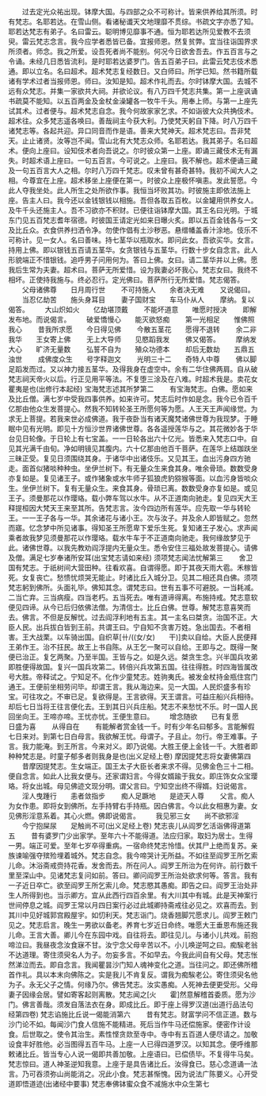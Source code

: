 <!-- { "loadSidebar": true } -->
　　过去定光众祐出现。钵摩大国。与四部之众不可称计。皆来供养给其所须。时有梵志。名耶若达。在雪山侧。看诸秘谶天文地理靡不贯综。书疏文字亦悉了知。耶若达梵志有弟子。名曰雷云。聪明博见靡事不通。恒为耶若达所见爱教不去须臾。雷云梵志念言。我今应学者悉皆已备。宜报师恩。然复贫弊。宜当往诣国界求所须者。师念。我之所爱。设吾死者尚不能别。何况今日欲舍吾去。作五百言与之令诵。未经几日悉皆流利。是时耶若达婆罗门。告五百弟子曰。此雷云梵志伎术悉通。即以立名。名曰超术。超术梵志复经数日。又白师曰。所学已知。然书籍所载诸有学术过者当报师恩。师曰。汝知是知。超术作礼而去。尔时钵摩大国。去城不远有众梵志。并集一家欲共大祠。并欲论议。有八万四千梵志共集。第一上座讽诵书疏莫不能知。以五百两金及金杖金澡罐各一牧牛千头。用奉上师。与第一上座先试其术。过者便与。超术梵志自念。我今何故家家乞求。不如诣彼大众共捔伎术。超术往。众多梵志遥各唤曰。善哉祠主今获大利。乃使梵天躬自下降。时八万四千诸梵志等。各起共迎。异口同音而作是语。善来大梵神天。超术梵志曰。吾非梵天。止止诸贤。汝等岂不闻。雪山北有大梵志众师。名耶若达。我其弟子。名曰超术。便向上座曰。设知伎术者向吾说之。尔时彼众第一上座。即诵三藏伎术无有漏失。时超术语上座曰。一句五百言。今可说之。上座曰。我不解也。超术便诵三藏及一句五百言大人之相。尔时八万四千梵志。叹未曾有甚奇甚特。我初不闻大人之相。今尊宜在上座。超术移坐上座便在第一。时彼众上座极怀嗔恚。发此誓愿。今此人夺我坐处。此人所生之处所欲作事。我恒当坏败其功。时彼施主即依法施上座。告主人曰。我今还以金钱银钱以相施。吾但各取五百枚。以金罐用供养女人。及牛千头还施主人。吾不习欲亦不积财。已便往诣钵摩大国。其王名曰光明。于城东门见五百梵志耆年宿德。时彼国王请定光如来日曝火炙。即以五百金钱各与一文及比丘众。衣食供养扫洒令净。勿使作倡有土沙秽恶。悬缯幡盖香汁涂地。伎乐不可称计。见一女人。名曰善味。持七茎华以瓶取水。即问此女。吾欲买华。女言。持用上佛。即以银钱五百请五茎华。女贪银钱与五茎华。行数十步女自念言。此人形貌端正不惜银钱。追呼男子问用何为。答曰上佛。女曰。请二茎华并以上佛。愿我后生常为夫妻。超术曰。菩萨无所爱惜。设为我妻必坏我心。梵志女曰。我终不相坏。正使持我施与。终必忍行。定光佛曰。菩萨所行无所爱惜。梵志偈答。
　　父母诸佛尊　　日月周行世
　　不可持施人　　余者决无难
　　又说偈曰。
　　当忍亿劫苦　　施头身耳目
　　妻子国财宝　　车马仆从人
　　摩纳。复以偈答。
　　大山炽如火　　亿劫堪顶戴
　　不能坏道意　　唯愿时授决
　　即解发布地。而说偈言。
　　破爱憍慢心　　能灭欲怒痴
　　第一光相足　　惟佛照我心
　　昔我所求愿　　今日得见佛
　　今散五茎花　　愿得不退转
　　余二非我华　　王女寄上佛
　　无上大导师　　见愍蹈我发
　　佛又偈答。
　　摩纳发大心　　旷济无量数
　　弘誓不自为　　殖众功德本
　　却后无数劫　　五鼎五浊世
　　成佛度众生　　号字释迦文
　　光明三十二　　奇特人中尊
　　佛以脚足蹈发而过。又以神力接五茎华。及得我身在虚空中。余有二华住佛两肩。自从破梵志祠天帝火以后。行正见用平等法。不复堕三涂及在八难。时超术我是。卖花女瞿夷是也(出修行本起经)
宝海梵志述其所梦第二
　　有宝海梵志。白佛。愿如来及比丘僧。满七岁中受我四事供养。如来许可。梵志后时作如是念。我今已令百千亿那由他众生发菩提心。然我不知转轮圣王所愿何等为愿。人王天王声闻缘觉。为求无上菩提。若我来世必成佛道。我于夜卧当有诸天魔梵诸佛世尊为我现梦。于睡眠中见有光明。即见十方恒沙世界诸佛世尊。各各遥授莲华与之。其花微妙各于华台见日轮像。于日轮上有七宝盖。一一日轮各出六十亿光。皆悉来入梵志口中。自见其光满千由旬。净如明镜见其腹内。六十亿那由他百千菩萨。在莲华上结跏趺坐三昧正受。复见日须围绕其身。于诸华中出诸伎乐。又见其王。血出污身四方驰走。面首似猪啖种种虫。坐伊兰树下。有无量众生来食其身。唯余骨琐。数数受身亦复如是。复见诸王子。或作猪象或水牛师子狐狼虎豹猕猴等面。以血污身皆啖众生。坐伊兰树下。复有无量众生。来食其身。骨琐已离。数数受身亦复如是。或见王子。须曼那花以作璎珞。载小弊车驾以水牛。从不正道南向驰走。复见四天大王释提桓因大梵天王来至其所。告梵志言。汝今四边所有莲华。应先取一华与转轮王。一一王子各与一华。其余诸花与诸小王。次与汝子。并及余人即皆赋之。忽然而寤。忆念梦中所见诸事。得知圣王所愿卑下爱乐生死。复知诸王子发心。求声闻乘者故我梦见须曼那花以作璎珞。载水牛车于不正道南向驰走。我何缘故梦见于此。诸佛世尊。以我先教劝阎浮提内无量众生。悉令安住三福处故发菩提心。请佛及僧。满足七岁奉诸所安耳(出宝梵志请如来经)
须项梵志闻法忧解第三
　　舍卫国有梵志。于祇树间大营田种。往看欢喜。自谓得愿。即于其夜天雨大雹。禾稼皆死。女复丧亡。愁愦忧烦哭无能止。时诸比丘入城分卫。见其二相还具白佛。须项梵志躬到佛所。头面礼毕。佛知其念。谓梵志曰。世有五事不可避脱。一当耗减。二当亡弃。三当病瘦。四当老朽。五当死去。唯有道谛得离。布施持戒。梵志意软便见四谛。从今已后归依佛法僧。为清信士。比丘白佛。世尊。解梵志意喜笑而去。佛言。不但是反解忧。过去阎浮利地有五主。其一主名曰桀贪。治国不正。大臣人民。出兵拔白皆到王前。共谓王曰。宁自知不贪害万姓。急出国去。不者相害。王大战栗。以车骑出国。自织草[卄/((女/女)　　干)]卖以自给。大臣人民便拜王弟作王。治不抂民。故王上书自陈。从王乞一聚可以自给。王即与之。既得一聚便已治正。复乞两聚。乃至半国。王皆与之。如是久远。桀贪生念。兴半国兵攻弟即胜便得故国。复兴一国兵攻第二。转倍兴兵攻第五国。往往得胜。时四海皆属改号大胜。帝释试之。宁知足不。化作少童梵志。姓驹夷氏。被发金杖持金瓶住宫门通王。王便前坐相劳问毕。却谓王言。我从海边来。见一大国。人民炽盛多有珍宝。可往攻之。不审已足。复欲得是。王言欲得。天王谓言。可益庄船兴兵相待。却后七日当将王往言便化去。王到其日兴兵庄船。梵志不来愁忧不乐。时一国人民回坐向王。王啼亦啼。王忧亦忧。王便生意曰。
　　增念随欲　　已有复愿　　日盛为喜
　　从得自在
　　有能解者赏金钱一千。时有少年名曰郁多。言能解假七日来对。到第七日白母言。我欲解王忧。母谓子。子且止。勿行。帝王难事。子言。我力能淹。到王所言。今来对义。即乃说偈。大胜王便上金钱一千。大胜者即种种梵志是。时童子郁多者则我身是也(出义足经上卷)
摩因提梵志将女妻佛第四
　　昔摩因提梵志。生女端正。国王太子大臣长者来求不得。见佛金色三十二相。便自念言。如此人比我女便与。还家谓妇言。今得女婿踰于我女。即庄饰女众宝璎珞。将女出城。母见佛迹文现分明。谓父言曰。宁知空出终不得婿。妇说偈言。
　　淫人曳踵行　　恚者敛指步
　　痴人足蹶地　　是迹天人尊
　　父言。痴人为女作患。即将女到佛所。左手持臂右手持瓶。因白佛言。今以此女相惠为妻。女见佛形淫意系着。其心火燃。佛即说偈言。
　　我见邪三女　　尚不欲邪淫
　　今宁抱屎尿　　足触尚不可(出义足经上卷)
梵志丧儿从阎罗乞活诣佛得道第五
　　昔有婆罗门少出家学。至年六十不能得道。法应归家。取妇为居士。生得一男。端正可爱。至年七岁卒得重病。一宿命终梵志怜惜。伏其尸上绝而复苏。亲族谏喻强夺殡殓埋着城外。梵志自念。我今啼哭计无所益。不如往至阎罗王所乞索儿命。沐浴斋戒赍持花香。发舍而去。所在问人。阎罗王所治为在何许。前行数千里至深山中。见诸梵志复问如前。答曰。卿问阎罗王所治处欲求何等。答言。我有一子近日卒亡。欲至阎罗王所乞索儿命。梵志愍其愚痴。即告之曰。阎罗王治处非生人所得到也。当示卿方。宜从此西行四百余里。有大川其中有城。此是天神案行世间停息之城。阎罗王常以月四日案行必过此城卿持斋戒往必见之。欢喜而去。到其川中见好城郭宫殿屋宇。如忉利天。梵志诣门。烧香翘脚咒愿求儿。阎罗王敕门见之。梵志启言。晚生一男欲以备老。养育七岁近日命终。唯愿大王垂恩布施还我儿命。王言大善。卿儿今在东园中戏。自往将去。即往见儿。与诸小儿共戏。前抱啼泣曰。我昼夜念汝食寐不甘。汝宁念父母辛苦以不。小儿唤逆呵之曰。痴騃老翁不达道理。寄住须臾名人为子。勿妄多言。不如早去。今我此间自有父母。梵志怅然涕泣而去。即自念言。我闻瞿昙沙门知人魂神变化之道。当往问之。即还佛所稽首作礼。具以本末向佛陈之。实是我儿不肯复反。谓我为痴騃老公。寄住须臾名他为子。永无父子之情。何缘乃尔。佛告梵志。汝实愚痴。人死神去便更受形。父母妻子因缘会居。譬如寄客起则离散。梵志闻之[火　　霍]然意解稽首委质。愿为沙门。佛言善哉。须发自落法衣在身。即成比丘。即于座上得罗汉道(出道行品法句经第四卷)
梵志谄施比丘说一偈能消第六
　　昔有梵志。财富学问不信正道。数与沙门论不如。每闻沙门食人信施不能精进。死后当作牛马还偿施家。便密作计设食。后世取之。使令其治生。素性悭贪欻至寺中。寺中有五百道人便尽请之。加敬设食丰好胜他。必当图得五百牛马。上座一人已得四道罗汉。以知其念。便呼维那敕诸比丘。皆当专心人说一偈即共善加敬。上座语曰。已偿债毕。不复得牛马矣。梵志惊曰。道人神圣逆知我意。上座于是具告诸比丘。汝得食已。慈心念道诵一法言。乃可吞须弥山尚能消之。况此小食。梵志甚惭愧。因为说法广陈要义。心开受道即悟道迹(出诸经中要事)
梵志奉佛钵蜜众食不减施水中众生第七

